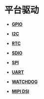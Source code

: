 # 平台驱动<a name="ZH-CN_TOPIC_0000001111199424"></a>

-   **[GPIO](driver-platform-gpio-des.md)**  

-   **[I2C](driver-platform-i2c-des.md)**  

-   **[RTC](driver-platform-rtc-des.md)**  

-   **[SDIO](driver-platform-sdio-des.md)**  

-   **[SPI](driver-platform-spi-des.md)**  

-   **[UART](driver-platform-uart-des.md)**  

-   **[WATCHDOG](driver-platform-watchdog-des.md)**  

-   **[MIPI DSI](driver-platform-mipidsi-des.md)**  


